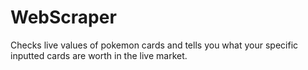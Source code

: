 # WebScraper
Checks live values of pokemon cards and tells you what your specific inputted cards are worth in the live market. 
